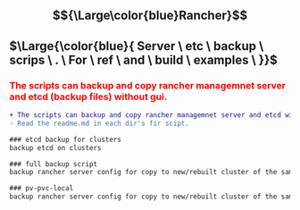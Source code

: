 ## $${\Large\color{blue}Rancher}$$

## $\Large{\color{blue}{ Server \ etc \ backup \ scrips \ . \ For \ ref \ and \ build \ examples \ }}$

<h3 style="color:#ff0000">The scripts can backup and copy rancher managemnet server and etcd (backup files) without gui.</h3>

```diff
+ The scripts can backup and copy rancher managemnet server and etcd without gui.
- Read the readme.md in each dir's fir scipt.

### etcd backup for clusters
backup etcd on clusters

### full backup script
backup rancher server config for copy to new/rebuilt cluster of the same name. Full script with auto pvc creation.

### pv-pvc-local
backup rancher server config for copy to new/rebuilt cluster of the same name. Gui and script with scripted pvc creation.
